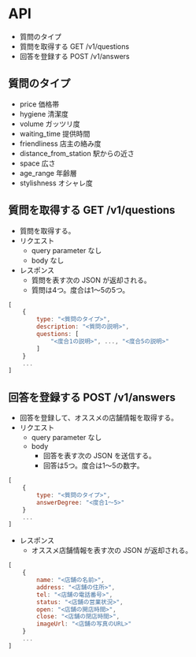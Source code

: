 # API
- 質問のタイプ
- 質問を取得する GET /v1/questions
- 回答を登録する POST /v1/answers

## 質問のタイプ
  - price 価格帯
  - hygiene 清潔度
  - volume ガッツリ度
  - waiting_time 提供時間
  - friendliness 店主の絡み度
  - distance_from_station 駅からの近さ
  - space 広さ
  - age_range 年齢層
  - stylishness オシャレ度

## 質問を取得する GET /v1/questions
- 質問を取得する。
- リクエスト
  - query parameter なし
  - body なし
- レスポンス
  - 質問を表す次の JSON が返却される。
  - 質問は4つ。度合は1～5の5つ。

```javascript
[
    {
        type: "<質問のタイプ>",
        description: "<質問の説明>",
        questions: [
            "<度合1の説明>", ..., "<度合5の説明>"
        ]
    }
    ...
]
```

## 回答を登録する POST /v1/answers
- 回答を登録して、オススメの店舗情報を取得する。
- リクエスト
  - query parameter なし
  - body
    - 回答を表す次の JSON を送信する。
    - 回答は5つ。度合は1～5の数字。

```javascript
[
    {
        type: "<質問のタイプ>",
        answerDegree: "<度合1～5>"
    }
    ...
]
```

- レスポンス
  - オススメ店舗情報を表す次の JSON が返却される。

```javascript
[
    {
        name: "<店舗の名前>",
        address: "<店舗の住所>",
        tel: "<店舗の電話番号>",
        status: "<店舗の営業状況>",
        open: "<店舗の開店時間>",
        close: "<店舗の閉店時間>",
        imageUrl: "<店舗の写真のURL>"
    }
    ...
]
```